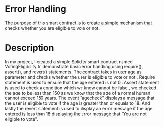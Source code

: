 # Error Handling
The purpose of this smart contract is to create a simple mechanism that checks whether you are eligible to vote or not.

# Description
In my project, I created a simple Solidity smart contract named VotingEligibility to demonstrate basic error handling using require(), assert(), and revert() statements. The contract takes in user age as parameter and checks whether the user is eligible to vote or not . Require statement is used to ensure that the age entered is not 0 . Assert statement is used to check a condition which we know cannot be false , we checked the age to be less than 150 as we know that the age of a normal human cannot exceed 150 years. The event "agecheck" displays a message that the user is eligible to vote if the age is greater than or equals to 18. And lastly the revert statement is used to display an error message if the age entered is less than 18 displaying the error message that "You are not eligible to vote".
